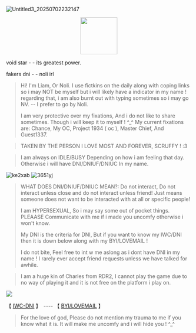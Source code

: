 ![Untitled3_20250702232147](https://github.com/user-attachments/assets/df92f333-b346-4abb-b201-7abab274c56e)


  <p align="center">
 <img width="100" height="100" src="[download (1)](https://github.com/user-attachments/assets/050d4073-066f-4b85-81d1-ac2191e82f1e)">
   


void star - - its greatest power.

fakers dni - - noli irl

> Hi! I'm Liam, Or Noli. I use fictkins on the daily along with coping links so i may NOT be myself but i will likely have a indicator in my name ! regarding that, i am also burnt out with typing sometimes so i may go NV. -- I prefer to go by Noli.
>
> I am very protective over my fixations, And i do not like to share sometimes. Though i will keep it to myself ! ^_^ My current fixations are: Chance, My OC, Project 1934 ( oc ), Master Chief, And Guest1337.

> TAKEN BY THE PERSON I LOVE MOST AND FOREVER, SCRUFFY ! :3

> I am always on IDLE/BUSY Depending on how i am feeling that day. Otherwise i will have DNI/DNIUF/DNIUC In my name.

![ke2xab](https://github.com/user-attachments/assets/e91754fe-ff4a-4029-aeb4-fa513531322b) ![3651yj](https://github.com/user-attachments/assets/0ab8ba66-fce1-4ef0-9ee6-dc88df3b1417)



> WHAT DOES DNI/DNIUF/DNIUC MEAN?: Do not interact, Do not interact unless close and do not interact unless friend! Just means someone does not want to be interacted with at all or specific people!
>
> I am HYPERSEXUAL, So i may say some out of pocket things. PLEAASE Communicate with me if i made you uncomfy otherwise i won't know.
>
> My DNI is the criteria for DNI, But if you want to know my IWC/DNI then it is down below along with my BYI/LOVEMAIL !
>
> I do not bite, Feel free to int w me aslong as i dont have DNI in my name ! I rarely ever accept friend requests unless we have talked for awhile.

> I am a huge kin of Charles from RDR2, I cannot play the game due to no way of playing it and it is not free on the platform i play on.

![](https://komarev.com/ghpvc/?username=ELLERN4TE&color=000000&label=ROULETTES&style=for-the-badge)

【  [IWC-DNI](https://rentry.co/5oyasuuw)  】　---- 【 [BYI/LOVEMAIL](https://rentry.co/i8nvkumi)   】　


> For the love of god, Please do not mention my trauma to me if you know what it is. It will make me uncomfy and i will hide you ! ^_^
